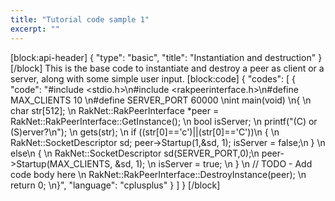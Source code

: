```yaml
---
title: "Tutorial code sample 1"
excerpt: ""
---
```

[block:api-header]
{
  "type": "basic",
  "title": "Instantiation and destruction"
}
[/block]
This is the base code to instantiate and destroy a peer as client or a server, along with some simple user input.
[block:code]
{
  "codes": [
    {
      "code": "#include <stdio.h>\n#include <rakpeerinterface.h>\n#define MAX_CLIENTS 10 \n#define SERVER_PORT 60000 \nint main(void) \n{ \n  char str[512]; \n  RakNet::RakPeerInterface *peer = RakNet::RakPeerInterface::GetInstance(); \n  bool isServer; \n  printf(\"(C) or (S)erver?\\n\"); \n  gets(str); \n  if ((str[0]=='c')||(str[0]=='C'))\n  { \n    RakNet::SocketDescriptor sd; peer->Startup(1,&sd, 1); isServer = false;\n  } \n  else\n  { \n    RakNet::SocketDescriptor sd(SERVER_PORT,0);\n    peer->Startup(MAX_CLIENTS, &sd, 1); \n    isServer = true; \n  } \n  // TODO - Add code body here \n  RakNet::RakPeerInterface::DestroyInstance(peer); \n  return 0; \n}",
      "language": "cplusplus"
    }
  ]
}
[/block]